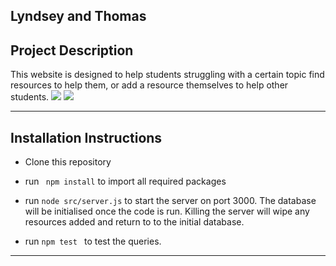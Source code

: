 
## Lyndsey and Thomas


## Project Description

This website is designed to help students struggling with a certain topic find resources to help them, or add a resource themselves to help other students.
![](https://i.imgur.com/B37Jm7P.png)
![](https://i.imgur.com/b3rwxNa.png)

---

## Installation Instructions
* Clone this repository
* run ``` 
npm install ``` to import all required packages

* run ``` node src/server.js ``` to start the server on port 3000. The database will be initialised once the code is run. Killing the server will wipe any resources added and return to to the initial database. 
* run  ``` npm test  ``` to test the queries. 

---
